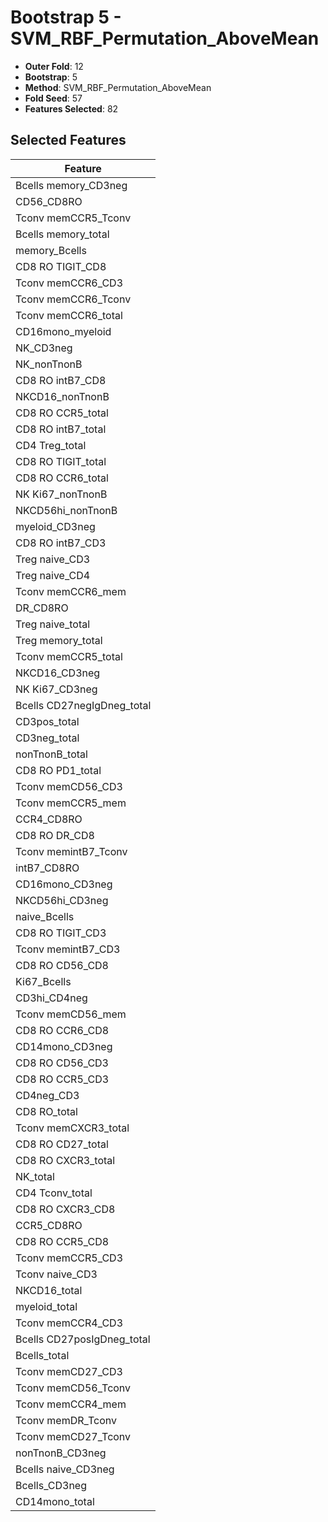 # Bootstrap 5 - SVM_RBF_Permutation_AboveMean

- **Outer Fold**: 12
- **Bootstrap**: 5
- **Method**: SVM_RBF_Permutation_AboveMean
- **Fold Seed**: 57
- **Features Selected**: 82

## Selected Features

| Feature |
|---------|
| Bcells memory_CD3neg |
| CD56_CD8RO |
| Tconv memCCR5_Tconv |
| Bcells memory_total |
| memory_Bcells |
| CD8 RO TIGIT_CD8 |
| Tconv memCCR6_CD3 |
| Tconv memCCR6_Tconv |
| Tconv memCCR6_total |
| CD16mono_myeloid |
| NK_CD3neg |
| NK_nonTnonB |
| CD8 RO intB7_CD8 |
| NKCD16_nonTnonB |
| CD8 RO CCR5_total |
| CD8 RO intB7_total |
| CD4 Treg_total |
| CD8 RO TIGIT_total |
| CD8 RO CCR6_total |
| NK Ki67_nonTnonB |
| NKCD56hi_nonTnonB |
| myeloid_CD3neg |
| CD8 RO intB7_CD3 |
| Treg naive_CD3 |
| Treg naive_CD4 |
| Tconv memCCR6_mem |
| DR_CD8RO |
| Treg naive_total |
| Treg memory_total |
| Tconv memCCR5_total |
| NKCD16_CD3neg |
| NK Ki67_CD3neg |
| Bcells CD27negIgDneg_total |
| CD3pos_total |
| CD3neg_total |
| nonTnonB_total |
| CD8 RO PD1_total |
| Tconv memCD56_CD3 |
| Tconv memCCR5_mem |
| CCR4_CD8RO |
| CD8 RO DR_CD8 |
| Tconv memintB7_Tconv |
| intB7_CD8RO |
| CD16mono_CD3neg |
| NKCD56hi_CD3neg |
| naive_Bcells |
| CD8 RO TIGIT_CD3 |
| Tconv memintB7_CD3 |
| CD8 RO CD56_CD8 |
| Ki67_Bcells |
| CD3hi_CD4neg |
| Tconv memCD56_mem |
| CD8 RO CCR6_CD8 |
| CD14mono_CD3neg |
| CD8 RO CD56_CD3 |
| CD8 RO CCR5_CD3 |
| CD4neg_CD3 |
| CD8 RO_total |
| Tconv memCXCR3_total |
| CD8 RO CD27_total |
| CD8 RO CXCR3_total |
| NK_total |
| CD4 Tconv_total |
| CD8 RO CXCR3_CD8 |
| CCR5_CD8RO |
| CD8 RO CCR5_CD8 |
| Tconv memCCR5_CD3 |
| Tconv naive_CD3 |
| NKCD16_total |
| myeloid_total |
| Tconv memCCR4_CD3 |
| Bcells CD27posIgDneg_total |
| Bcells_total |
| Tconv memCD27_CD3 |
| Tconv memCD56_Tconv |
| Tconv memCCR4_mem |
| Tconv memDR_Tconv |
| Tconv memCD27_Tconv |
| nonTnonB_CD3neg |
| Bcells naive_CD3neg |
| Bcells_CD3neg |
| CD14mono_total |

